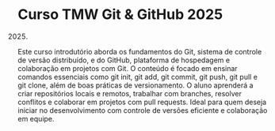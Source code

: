 # Curso TMW Git & GitHub 2025
2025.

Este curso introdutório aborda os fundamentos do Git, sistema de controle de versão distribuído, e do GitHub, plataforma de hospedagem e colaboração em projetos com Git. O conteúdo é focado em ensinar comandos essenciais como git init, git add, git commit, git push, git pull e git clone, além de boas práticas de versionamento. O aluno aprenderá a criar repositórios locais e remotos, trabalhar com branches, resolver conflitos e colaborar em projetos com pull requests. Ideal para quem deseja iniciar no desenvolvimento com controle de versões eficiente e colaboração em equipe.
